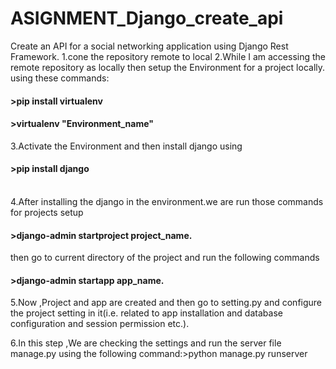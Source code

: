 # ASIGNMENT_Django_create_api
Create an API for a social networking application using Django Rest Framework.
1.cone the repository remote to local
2.While I am accessing the remote repository as locally then setup the Environment for a project locally.
      using these commands:
               <h4>  >pip install virtualenv</h4> 
                <h4> >virtualenv "Environment_name"</h4> 
3.Activate the Environment and then install django using
               <h4>  >pip install django</h4>   
4.After installing the django in the environment.we are run those commands for  projects setup
             <h4> >django-admin startproject project_name.</h4> 
then go to current directory of the project and run the following commands  
            <h4>  >django-admin startapp app_name.</h4>                                 

5.Now ,Project and app are created and then go to setting.py and configure the project setting in it(i.e. related to app installation and database configuration and session permission etc.).

6.In this step ,We are checking the settings and run the server file manage.py using the following command:>python manage.py runserver

                   